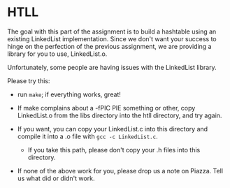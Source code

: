 # HTLL

The goal with this part of the assignment is to build a hashtable using an existing LinkedList implementation. 
Since we don't want your success to hinge on the perfection of the previous assignment, we are providing a library 
for you to use, LinkedList.o. 

Unfortunately, some people are having issues with the LinkedList library. 

Please try this: 

* run ```make```; if everything works, great!
* If make complains about a -fPIC PIE something or other, copy LinkedList.o from the libs directory into the htll 
directory, and try again. 
* If you want, you can copy your LinkedList.c into this directory and compile it into a .o file with ```gcc -c LinkedList.c```.
  - If you take this path, please don't copy your .h files into this directory. 
  
* If none of the above work for you, please drop us a note on Piazza. Tell us what did or didn't work. 

